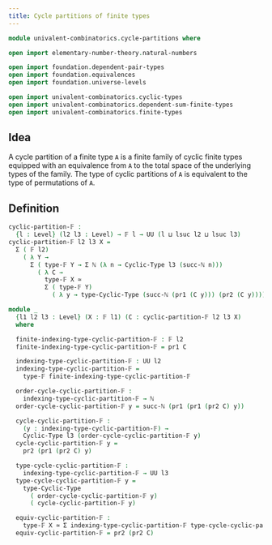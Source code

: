 ```yaml
---
title: Cycle partitions of finite types
---
```


```agda
module univalent-combinatorics.cycle-partitions where

open import elementary-number-theory.natural-numbers

open import foundation.dependent-pair-types
open import foundation.equivalences
open import foundation.universe-levels

open import univalent-combinatorics.cyclic-types
open import univalent-combinatorics.dependent-sum-finite-types
open import univalent-combinatorics.finite-types
```

## Idea

A cycle partition of a finite type `A` is a finite family of cyclic finite types equipped with an equivalence from `A` to the total space of the underlying types of the family. The type of cyclic partitions of `A` is equivalent to the type of permutations of `A`.

## Definition

```agda
cyclic-partition-𝔽 :
  {l : Level} (l2 l3 : Level) → 𝔽 l → UU (l ⊔ lsuc l2 ⊔ lsuc l3)
cyclic-partition-𝔽 l2 l3 X =
  Σ ( 𝔽 l2)
    ( λ Y →
      Σ ( type-𝔽 Y → Σ ℕ (λ n → Cyclic-Type l3 (succ-ℕ n)))
        ( λ C →
          type-𝔽 X ≃
          Σ ( type-𝔽 Y)
            ( λ y → type-Cyclic-Type (succ-ℕ (pr1 (C y))) (pr2 (C y)))))

module _
  {l1 l2 l3 : Level} (X : 𝔽 l1) (C : cyclic-partition-𝔽 l2 l3 X)
  where

  finite-indexing-type-cyclic-partition-𝔽 : 𝔽 l2
  finite-indexing-type-cyclic-partition-𝔽 = pr1 C

  indexing-type-cyclic-partition-𝔽 : UU l2
  indexing-type-cyclic-partition-𝔽 =
    type-𝔽 finite-indexing-type-cyclic-partition-𝔽

  order-cycle-cyclic-partition-𝔽 :
    indexing-type-cyclic-partition-𝔽 → ℕ
  order-cycle-cyclic-partition-𝔽 y = succ-ℕ (pr1 (pr1 (pr2 C) y))

  cycle-cyclic-partition-𝔽 :
    (y : indexing-type-cyclic-partition-𝔽) →
    Cyclic-Type l3 (order-cycle-cyclic-partition-𝔽 y)
  cycle-cyclic-partition-𝔽 y =
    pr2 (pr1 (pr2 C) y)

  type-cycle-cyclic-partition-𝔽 :
    indexing-type-cyclic-partition-𝔽 → UU l3
  type-cycle-cyclic-partition-𝔽 y =
    type-Cyclic-Type
      ( order-cycle-cyclic-partition-𝔽 y)
      ( cycle-cyclic-partition-𝔽 y)

  equiv-cyclic-partition-𝔽 :
    type-𝔽 X ≃ Σ indexing-type-cyclic-partition-𝔽 type-cycle-cyclic-partition-𝔽
  equiv-cyclic-partition-𝔽 = pr2 (pr2 C)
```
